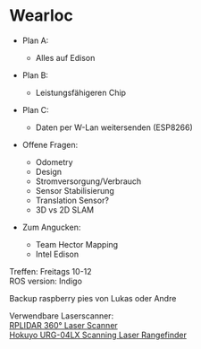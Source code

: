 # Wearloc

* Plan A:
    * Alles auf Edison
* Plan B:
    * Leistungsfähigeren Chip
* Plan C:
    * Daten per W-Lan weitersenden (ESP8266)

* Offene Fragen:
    * Odometry
    * Design
    * Stromversorgung/Verbrauch
    * Sensor Stabilisierung
    * Translation Sensor?
    * 3D vs 2D SLAM

* Zum Angucken:
    * Team Hector Mapping
    * Intel Edison

Treffen: Freitags 10-12  
ROS version: Indigo

Backup raspberry pies von Lukas oder Andre

Verwendbare Laserscanner:  
[RPLIDAR 360° Laser Scanner](http://www.robotshop.com/eu/en/rplidar-360-laser-scanner.html)  
[Hokuyo URG-04LX Scanning Laser Rangefinder](http://www.robotshop.com/eu/en/hokuyo-urg-04lx-scanning-laser-rangefinder-eu.html)
